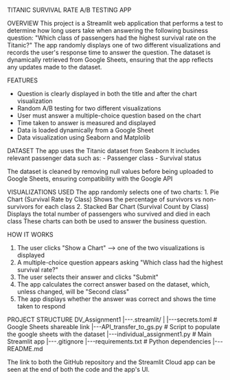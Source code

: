 
TITANIC SURVIVAL RATE A/B TESTING APP


OVERVIEW
This project is a Streamlit web application that performs a test to determine how long users take when answering the following business question:
    "Which class of passengers had the highest survival rate on the Titanic?"
The app randomly displays one of two different visualizations and records the user's response time to answer the question. The dataset is dynamically retrieved from Google Sheets, ensuring that the app reflects any updates made to the dataset.


FEATURES
- Question is clearly displayed in both the title and after the chart visualization
- Random A/B testing for two different visualizations
- User must answer a multiple-choice question based on the chart
- Time taken to answer is measured and displayed
- Data is loaded dynamically from a Google Sheet
- Data visualization using Seaborn and Matplolib


DATASET
The app uses the Titanic dataset from Seaborn
It includes relevant passenger data such as:
    - Passenger class
    - Survival status

The dataset is cleaned by removing null values before being uploaded to Google Sheets, ensuring compatibility with the Google API


VISUALIZATIONS USED
The app randomly selects one of two charts:
    1. Pie Chart (Survival Rate by Class)
        Shows the percentage of survivors vs non-survivors for each class
    2. Stacked Bar Chart (Survival Count by Class)
        Displays the total number of passengers who survived and died in each class
These charts can both be used to answer the business question.


HOW IT WORKS
1. The user clicks "Show a Chart" --> one of the two visualizations is displayed
2. A multiple-choice question appears asking "Which class had the highest survival rate?"
3. The user selects their answer and clicks "Submit"
4. The app calculates the correct answer based on the dataset, which, unless changed, will be "Second class"
5. The app displays whether the answer was correct and shows the time taken to respond


PROJECT STRUCTURE
DV_Assignment1
|---.streamlit/
|   |---secrets.toml                    # Google Sheets shareable link
|---API_transfer_to_gs.py               # Script to populate the google sheets with the dataset
|---individual_assignment1.py           # Main Streamlit app
|---.gitignore
|---requirements.txt                    # Python dependencies
|---README.md


The link to both the GitHub repository and the Streamlit Cloud app can be seen at the end of both the code and the app's UI.